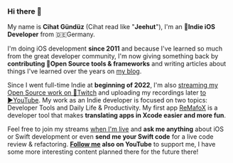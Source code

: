 ### Hi there 👋

My name is **Cihat Gündüz** (Cihat read like "**Jeehut**"), I'm an **📱Indie iOS Developer** from 🇩🇪Germany.

I'm doing iOS development **since 2011** and because I've learned so much from the great developer community, I'm now giving something back by **contributing 🔨Open Source tools & frameworks** and writing articles about things I've learned over the years on [my blog](https://fline.dev).

Since I went full-time Indie at **beginning of 2022**, I'm also [streaming my Open Source work on 👾Twitch](https://www.twitch.tv/Jeehut) and uploading my recordings later [to ▶️YouTube](https://www.youtube.com/c/FlineDev). My work as an Indie developer is focused on two topics: Developer Tools and Daily Life & Productivity. My first app [ReMafoX](https://remafox.app) is a developer tool that makes **translating apps in Xcode easier and more fun**.

Feel free to join my streams [when I'm live](https://www.twitch.tv/Jeehut/schedule) and **ask me anything** about iOS or Swift development or even **send me your Swift code** for a live code review & refactoring. **[Follow me](https://www.youtube.com/c/FlineDev) also on YouTube** to support me, I have some more interesting content planned there for the future there!
